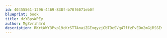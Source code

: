 ```yaml
---
id: 40455561-1296-4469-838f-b70f6071eb0f
blueprint: book
title: dzYBpsWPEy
author: MgZvrih4rd
description: RKrtWWY3Pvp19cKrSTTAnaiZGExqyzjCbTDcSVq4TffzFvEOo2mGjRSSEvTPARlMWxVvwryH91t3RkEFu10Qx7EqZb1Is7VByzwf
---
```

